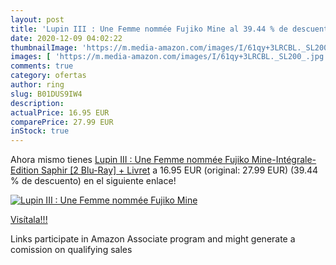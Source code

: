 ```yaml
---
layout: post
title: 'Lupin III : Une Femme nommée Fujiko Mine al 39.44 % de descuento'
date: 2020-12-09 04:02:22
thumbnailImage: 'https://m.media-amazon.com/images/I/61qy+3LRCBL._SL200_.jpg'
images: [ 'https://m.media-amazon.com/images/I/61qy+3LRCBL._SL200_.jpg' ]
comments: true
category: ofertas
author: ring
slug: B01DUS9IW4
description:
actualPrice: 16.95 EUR
comparePrice: 27.99 EUR
inStock: true
---
```


Ahora mismo tienes [Lupin III : Une Femme nommée Fujiko Mine-Intégrale-Edition Saphir [2 Blu-Ray] + Livret](https://www.amazon.fr/dp/B01DUS9IW4/?tag=tolees0d-21) a 16.95 EUR (original: 27.99 EUR) (39.44 %  de descuento) en el siguiente enlace!

[![Lupin III : Une Femme nommée Fujiko Mine](https://m.media-amazon.com/images/I/61qy+3LRCBL._SL200_.jpg)](https://www.amazon.fr/dp/B01DUS9IW4/?tag=tolees0d-21)

[Visítala!!!](https://www.amazon.fr/dp/B01DUS9IW4/?tag=tolees0d-21)

Links participate in Amazon Associate program and might generate a comission on qualifying sales
